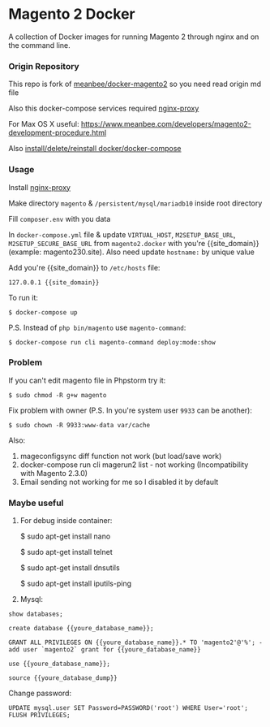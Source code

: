 # Magento 2 Docker

A collection of Docker images for running Magento 2 through nginx and on the command line.

### Origin Repository

This repo is fork of [meanbee/docker-magento2][origin-repo] so you need read origin md file

Also this docker-compose services required [nginx-proxy][nginx-proxy]

For Max OS X useful: https://www.meanbee.com/developers/magento2-development-procedure.html

Also [install/delete/reinstall docker/docker-compose](https://gist.github.com/AndriynomeD/0d61773efef2408b3785f2f91aceae12)

### Usage

Install [nginx-proxy][nginx-proxy]

Make directory `magento` & `/persistent/mysql/mariadb10` inside root directory

Fill `composer.env` with you data

In `docker-compose.yml` file & update `VIRTUAL_HOST`, `M2SETUP_BASE_URL`, `M2SETUP_SECURE_BASE_URL` from  `magento2.docker` with you're {{site_domain}} (example: magento230.site). Also need update `hostname:` by unique value

Add you're {{site_domain}} to `/etc/hosts` file:
```
127.0.0.1 {{site_domain}}
```

To run it:

    $ docker-compose up
   
P.S. Instead of `php bin/magento` use `magento-command`:

    $ docker-compose run cli magento-command deploy:mode:show 
    
    
### Problem

If you can't edit magento file in Phpstorm try it:

    $ sudo chmod -R g+w magento

Fix problem with owner (P.S. In you're system user `9933` can be another):

    $ sudo chown -R 9933:www-data var/cache

Also:
1. mageconfigsync diff function not work (but load/save work)
2. docker-compose run cli magerun2 list - not working (Incompatibility with Magento 2.3.0)
3. Email sending not working for me so I disabled it by default

### Maybe useful

1. For debug inside container:


    $ sudo apt-get install nano
    
    $ sudo apt-get install telnet
    
    $ sudo apt-get install dnsutils
    
    $ sudo apt-get install iputils-ping

2. Mysql:
```
show databases;
```
```
create database {{youre_database_name}};
```
```
GRANT ALL PRIVILEGES ON {{youre_database_name}}.* TO 'magento2'@'%'; - add user `magento2` grant for {{youre_database_name}}
```
```
use {{youre_database_name}};
```
```
source {{youre_database_dump}}
```
Change password:
```
UPDATE mysql.user SET Password=PASSWORD('root') WHERE User='root';
FLUSH PRIVILEGES;
```



[ico-travis]: https://img.shields.io/travis/meanbee/docker-magento2.svg?style=flat-square
[ico-dockerbuild]: https://img.shields.io/docker/build/meanbee/magento2-php.svg?style=flat-square
[ico-downloads]: https://img.shields.io/docker/pulls/meanbee/magento2-php.svg?style=flat-square
[ico-dockerstars]: https://img.shields.io/docker/stars/meanbee/magento2-php.svg?style=flat-square

[link-travis]: https://travis-ci.org/meanbee/docker-magento2
[link-dockerhub]: https://hub.docker.com/r/meanbee/magento2-php
[origin-repo]: https://github.com/meanbee/docker-magento2
[nginx-proxy]: https://github.com/AndriynomeD/nginx-proxy